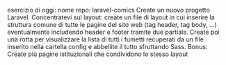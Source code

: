 esercizio di oggi:
nome repo: laravel-comics
Create un nuovo progetto Laravel. Concentratevi sul layout: create un file di layout in cui inserire la struttura comune di tutte le pagine del sito web (tag header, tag body, ...) eventualmente includendo header e footer tramite due partials.
Create poi una rotta per visualizzare la lista di tutti i fumetti recuperati da un file inserito nella cartella config e abbellite il tutto sfruttando Sass.
Bonus:
Create più pagine istituzionali che condividono lo stesso layout